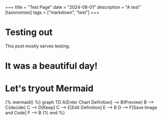 +++
title = "Test Page"
date = "2024-08-01"
description = "A test"
[taxonomies]
tags = ["markdown", "test"]
+++

# Testing out

This post mostly serves testing.

# It was a beautiful day!

# Let's tryout Mermaid

{% mermaid() %}
graph TD
    A[Enter Chart Definition] --> B(Preview)
    B --> C{decide}
    C --> D[Keep]
    C --> E[Edit Definition]
    E --> B
    D --> F[Save Image and Code]
    F --> B
{% end %}